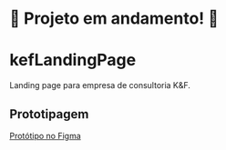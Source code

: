 # 🔨 Projeto em andamento! 🔨

# kefLandingPage
Landing page para empresa de consultoria K&amp;F.

## Prototipagem
[Protótipo no Figma](https://www.figma.com/proto/nfj7bRyptiIwKDd9NgfUTM/K%26F-Landing-page?node-id=30-125&starting-point-node-id=30%3A125&mode=design&t=LdL1zosnJZZLULr5-1)
